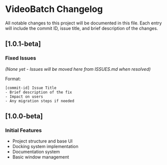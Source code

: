 # VideoBatch Changelog

All notable changes to this project will be documented in this file.
Each entry will include the commit ID, issue title, and brief description of the changes.

## [1.0.1-beta]

### Fixed Issues
_(None yet - Issues will be moved here from ISSUES.md when resolved)_

Format:
```
[commit-id] Issue Title
- Brief description of the fix
- Impact on users
- Any migration steps if needed
```

## [1.0.0-beta]

### Initial Features
- Project structure and base UI
- Docking system implementation
- Documentation system
- Basic window management 